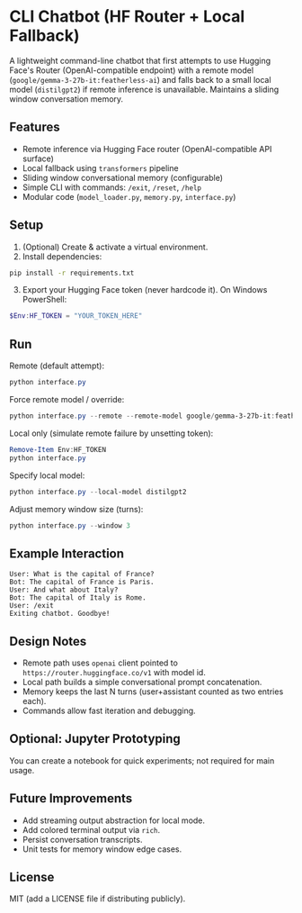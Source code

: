 # CLI Chatbot (HF Router + Local Fallback)

A lightweight command-line chatbot that first attempts to use Hugging Face's Router (OpenAI-compatible endpoint) with a remote model (`google/gemma-3-27b-it:featherless-ai`) and falls back to a small local model (`distilgpt2`) if remote inference is unavailable. Maintains a sliding window conversation memory.

## Features
- Remote inference via Hugging Face router (OpenAI-compatible API surface)
- Local fallback using `transformers` pipeline
- Sliding window conversational memory (configurable)
- Simple CLI with commands: `/exit`, `/reset`, `/help`
- Modular code (`model_loader.py`, `memory.py`, `interface.py`)

## Setup
1. (Optional) Create & activate a virtual environment.
2. Install dependencies:

```bash
pip install -r requirements.txt
```

3. Export your Hugging Face token (never hardcode it). On Windows PowerShell:
```powershell
$Env:HF_TOKEN = "YOUR_TOKEN_HERE"
```

## Run
Remote (default attempt):
```powershell
python interface.py
```
Force remote model / override:
```powershell
python interface.py --remote --remote-model google/gemma-3-27b-it:featherless-ai
```
Local only (simulate remote failure by unsetting token):
```powershell
Remove-Item Env:HF_TOKEN
python interface.py
```
Specify local model:
```powershell
python interface.py --local-model distilgpt2
```
Adjust memory window size (turns):
```powershell
python interface.py --window 3
```

## Example Interaction
```
User: What is the capital of France?
Bot: The capital of France is Paris.
User: And what about Italy?
Bot: The capital of Italy is Rome.
User: /exit
Exiting chatbot. Goodbye!
```

## Design Notes
- Remote path uses `openai` client pointed to `https://router.huggingface.co/v1` with model id.
- Local path builds a simple conversational prompt concatenation.
- Memory keeps the last N turns (user+assistant counted as two entries each).
- Commands allow fast iteration and debugging.

## Optional: Jupyter Prototyping
You can create a notebook for quick experiments; not required for main usage.

## Future Improvements
- Add streaming output abstraction for local mode.
- Add colored terminal output via `rich`.
- Persist conversation transcripts.
- Unit tests for memory window edge cases.

## License
MIT (add a LICENSE file if distributing publicly).
